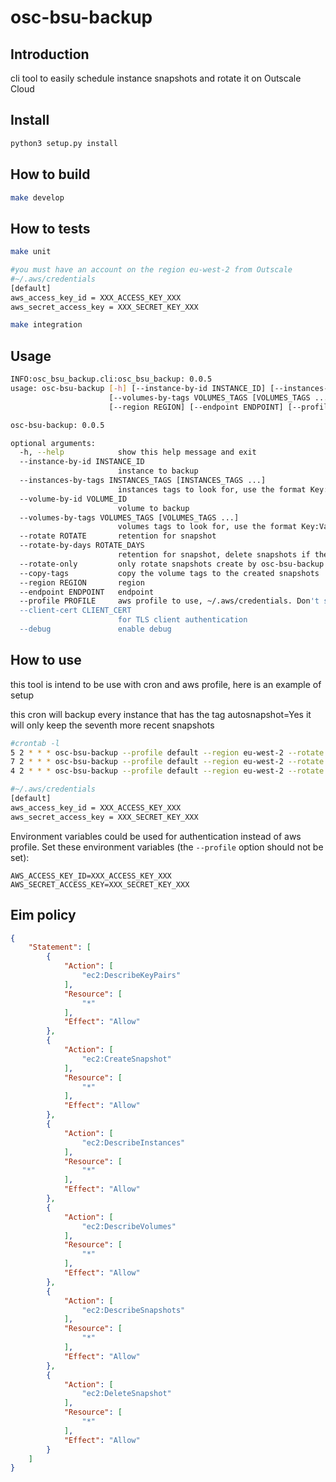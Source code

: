 # osc-bsu-backup

## Introduction

cli tool to easily schedule instance snapshots and rotate it on Outscale Cloud

## Install

```bash
python3 setup.py install
```

## How to build

```bash
make develop
```

## How to tests

```bash
make unit
```

```bash
#you must have an account on the region eu-west-2 from Outscale
#~/.aws/credentials
[default]
aws_access_key_id = XXX_ACCESS_KEY_XXX
aws_secret_access_key = XXX_SECRET_KEY_XXX

make integration
```

## Usage

```bash
INFO:osc_bsu_backup.cli:osc_bsu_backup: 0.0.5
usage: osc-bsu-backup [-h] [--instance-by-id INSTANCE_ID] [--instances-by-tags INSTANCES_TAGS [INSTANCES_TAGS ...]] [--volume-by-id VOLUME_ID]
                      [--volumes-by-tags VOLUMES_TAGS [VOLUMES_TAGS ...]] [--rotate ROTATE] [--rotate-by-days ROTATE_DAYS] [--rotate-only] [--copy-tags]
                      [--region REGION] [--endpoint ENDPOINT] [--profile PROFILE] [--client-cert CLIENT_CERT] [--debug]

osc-bsu-backup: 0.0.5

optional arguments:
  -h, --help            show this help message and exit
  --instance-by-id INSTANCE_ID
                        instance to backup
  --instances-by-tags INSTANCES_TAGS [INSTANCES_TAGS ...]
                        instances tags to look for, use the format Key:Value. Can be used multiple times
  --volume-by-id VOLUME_ID
                        volume to backup
  --volumes-by-tags VOLUMES_TAGS [VOLUMES_TAGS ...]
                        volumes tags to look for, use the format Key:Value. Can be used multiple times
  --rotate ROTATE       retention for snapshot
  --rotate-by-days ROTATE_DAYS
                        retention for snapshot, delete snapshots if there are older than N days
  --rotate-only         only rotate snapshots create by osc-bsu-backup
  --copy-tags           copy the volume tags to the created snapshots
  --region REGION       region
  --endpoint ENDPOINT   endpoint
  --profile PROFILE     aws profile to use, ~/.aws/credentials. Don't set to use environment variables
  --client-cert CLIENT_CERT
                        for TLS client authentication
  --debug               enable debug
```

## How to use

this tool is intend to be use with cron and aws profile, here is an example of setup

this cron will backup every instance that has the tag autosnapshot=Yes
it will only keep the seventh more recent snapshots

```bash
#crontab -l
5 2 * * * osc-bsu-backup --profile default --region eu-west-2 --rotate 7 --instances-by-tags 'autosnapshot:Yes'
7 2 * * * osc-bsu-backup --profile default --region eu-west-2 --rotate 7 --client-cert /home/remi/test1.pem --instances-by-tags 'autosnapshot:Yes'
4 2 * * * osc-bsu-backup --profile default --region eu-west-2 --rotate 7 --client-cert /home/remi/test1.pem --instances-by-tags 'autosnapshot:Yes' --instances-by-tags 'Name:test1'
```

```bash
#~/.aws/credentials
[default]
aws_access_key_id = XXX_ACCESS_KEY_XXX
aws_secret_access_key = XXX_SECRET_KEY_XXX
```

Environment variables could be used for authentication instead of aws profile. Set these environment variables (the `--profile` option should not be set):

```
AWS_ACCESS_KEY_ID=XXX_ACCESS_KEY_XXX
AWS_SECRET_ACCESS_KEY=XXX_SECRET_KEY_XXX
```

## Eim policy

```json
{
    "Statement": [
        {
            "Action": [
                "ec2:DescribeKeyPairs"
            ],
            "Resource": [
                "*"
            ],
            "Effect": "Allow"
        },
        {
            "Action": [
                "ec2:CreateSnapshot"
            ],
            "Resource": [
                "*"
            ],
            "Effect": "Allow"
        },
        {
            "Action": [
                "ec2:DescribeInstances"
            ],
            "Resource": [
                "*"
            ],
            "Effect": "Allow"
        },
        {
            "Action": [
                "ec2:DescribeVolumes"
            ],
            "Resource": [
                "*"
            ],
            "Effect": "Allow"
        },
        {
            "Action": [
                "ec2:DescribeSnapshots"
            ],
            "Resource": [
                "*"
            ],
            "Effect": "Allow"
        },
        {
            "Action": [
                "ec2:DeleteSnapshot"
            ],
            "Resource": [
                "*"
            ],
            "Effect": "Allow"
        }
    ]
}
```
